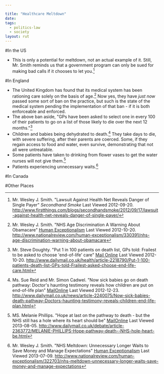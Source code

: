 ```yaml
---

title: "Healthcare Meltdown"
date: 
tags:
  - politics-law
  - society
layout: rut
---
```



#In the US
* This is only a potential for meltdown, not an actual example of it.  Still, Mr. Smith reminds us that a government program can only be sued for making bad calls if it chooses to let you.[^20120920-1]

[^20120920-1]: Mr. Wesley J. Smith.  "Lawsuit Against Health Net Reveals Danger of Single Payer" _Secondhand Smoke_ Last Viewed 2012-09-20.  <http://www.firstthings.com/blogs/secondhandsmoke/2012/09/17/lawsuit-against-health-net-reveals-danger-of-single-payer/>

#In England
* The United Kingdom has found that its medical system has been rationing care solely on the basis of age.[^20121020-1]  Now yes, they have *just now* passed some sort of ban on the practice, but such is the state of the medical system pending the implementation of that ban - if it is both enforceable and enforced.
* The above ban aside, "GPs have been asked to select one in every 100 of their patients to go on a list of those likely to die over the next 12 months."[^20121020-2]
* Children and babies being dehydrated to death.[^20121223-1]  They take days to die, with severe suffering, after their parents are coerced.  Some, if they regain access to food and water, even survive, demonstrating that not all were untreatable.  
* Some patients have taken to drinking from flower vases to get the water nurses will not give them.[^20130805-1]
* Patients experiencing unnecessary waits.[^20130709-1]

[^20130805-1]: MS. Melanie Phillips.  "Hope at last on the pathway to death - but the NHS still has a hole where its heart should be" [MailOnline](http://dailymail.co.uk) Last Viewed 2013-08-05.  <http://www.dailymail.co.uk/debate/article-2363772/MELANIE-PHILLIPS-Hope-pathway-death--NHS-hole-heart-be.html>

[^20121223-1]: Ms. Sue Reid and Mr. Simon Cadwel. "Now sick babies go on death pathway: Doctor's haunting testimony reveals how children are put on end-of-life plan" [MailOnline](http://www.dailymail.co.uk) Last Viewed 2012-12-23.  <http://www.dailymail.co.uk/news/article-2240075/Now-sick-babies-death-pathway-Doctors-haunting-testimony-reveals-children-end-life-plan.html>

[^20121020-1]: Mr. Wesley J. Smith. "NHS Age Discrimination A Warning About Obamacare" [Human Exceptionalism](http://www.nationalreview.com/human-exceptionalism/) Last Viewed 2012-10-20. <http://www.nationalreview.com/human-exceptionalism/330391/nhs-age-discrimination-warning-about-obamacare>

[^20121020-2]: Mr. Steve Doughty. "Put 1 in 100 patients on death list, GPs told: Frailest to be asked to choose 'end-of-life' care" [Mail Online](http://www.dailymail.co.uk) Last Viewed 2012-10-20. <http://www.dailymail.co.uk/health/article-2218790/Put-1-100-patients-death-list-GPs-told-Frailest-asked-choose-end-life-care.html>

[^20130709-1]: Mr. Wesley J. Smith. "NHS Meltdown: Unnecessary Longer Waits to Save Money and Manage Expectations" [Human Exceptionalism](http://www.nationalreview.com/human-exceptionalism/) Last Viewed 2013-07-09. <http://www.nationalreview.com/human-exceptionalism/322703/nhs-meltdown-unnecessary-longer-waits-save-money-and-manage-expectations>

#In Canada

#Other Places

